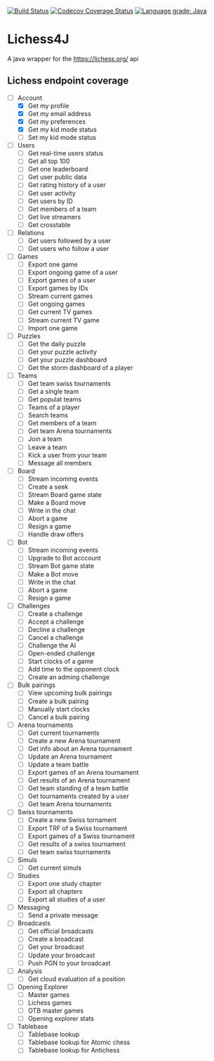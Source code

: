 
[![Build Status](https://github.com/CapOfCave/Lichess4J/actions/workflows/ci.yml/badge.svg?branch=master)](https://github.com/CapOfCave/Lichess4J/actions?query=workflow%3A"Java+CI"+branch%3Amaster)
[![Codecov Coverage Status](https://codecov.io/gh/CapOfCave/Lichess4J/branch/master/graph/badge.svg)](https://codecov.io/gh/CapOfCave/Lichess4J)
[![Language grade: Java](https://img.shields.io/lgtm/grade/java/g/CapOfCave/Lichess4J.svg?logo=lgtm&logoWidth=18)](https://lgtm.com/projects/g/CapOfCave/Lichess4J/context:java)

# Lichess4J
A java wrapper for the https://lichess.org/ api

## Lichess endpoint coverage
- [ ] Account
  - [x] Get my profile
  - [x] Get my email address
  - [x] Get my preferences
  - [x] Get my kid mode status
  - [ ] Set my kid mode status
- [ ] Users
  - [ ] Get real-time users status
  - [ ] Get all top 100
  - [ ] Get one leaderboard
  - [ ] Get user public data
  - [ ] Get rating history of a user
  - [ ] Get user activity
  - [ ] Get users by ID
  - [ ] Get members of a team
  - [ ] Get live streamers
  - [ ] Get crosstable
- [ ] Relations
  - [ ] Get users followed by a user
  - [ ] Get users who follow a user
- [ ] Games
  - [ ] Export one game
  - [ ] Export ongoing game of a user
  - [ ] Export games of a user
  - [ ] Export games by IDs
  - [ ] Stream current games
  - [ ] Get ongoing games
  - [ ] Get current TV games
  - [ ] Stream current TV game
  - [ ] Import one game
- [ ] Puzzles
  - [ ] Get the daily puzzle
  - [ ] Get your puzzle activity
  - [ ] Get your puzzle dashboard
  - [ ] Get the storm dashboard of a player
- [ ] Teams
  - [ ] Get team swiss tournaments
  - [ ] Get a single team
  - [ ] Get populat teams
  - [ ] Teams of a player
  - [ ] Search teams
  - [ ] Get members of a team
  - [ ] Get team Arena tournaments
  - [ ] Join a team
  - [ ] Leave a team
  - [ ] Kick a user from your team
  - [ ] Message all members
- [ ] Board
  - [ ] Stream incoming events
  - [ ] Create a seek
  - [ ] Stream Board game state
  - [ ] Make a Board move
  - [ ] Write in the chat
  - [ ] Abort a game
  - [ ] Resign a game
  - [ ] Handle draw offers
- [ ] Bot
  - [ ] Stream incoming events
  - [ ] Upgrade to Bot acccount
  - [ ] Stream Bot game state
  - [ ] Make a Bot move
  - [ ] Write in the chat
  - [ ] Abort a game
  - [ ] Resign a game
- [ ] Challenges
  - [ ] Create a challenge
  - [ ] Accept a challenge
  - [ ] Decline a challenge
  - [ ] Cancel a challenge
  - [ ] Challenge the AI
  - [ ] Open-ended challenge
  - [ ] Start clocks of a game
  - [ ] Add time to the opponent clock
  - [ ] Create an adming challenge
- [ ] Bulk pairings
  - [ ] View upcoming bulk pairings
  - [ ] Create a bulk pairing
  - [ ] Manually start clocks
  - [ ] Cancel a bulk pairing
- [ ] Arena tournaments
  - [ ] Get current tournaments
  - [ ] Create a new Arena tournament
  - [ ] Get info about an Arena tournament
  - [ ] Update an Arena tournament
  - [ ] Update a team battle
  - [ ] Export games of an Arena tournament
  - [ ] Get results of an Arena tournament
  - [ ] Get team standing of a team battle
  - [ ] Get tournaments created by a user
  - [ ] Get team Arena tournaments
- [ ] Swiss tournaments
  - [ ] Create a new Swiss tornament
  - [ ] Export TRF of a Swiss tournament
  - [ ] Export games of a Swiss tournament
  - [ ] Get results of a swiss tournament
  - [ ] Get team swiss tournaments
- [ ] Simuls
  - [ ] Get current simuls
- [ ] Studies
  - [ ] Export one study chapter
  - [ ] Export all chapters
  - [ ] Export all studies of a user
- [ ] Messaging
  - [ ] Send a private message
- [ ] Broadcasts
  - [ ] Get official broadcasts
  - [ ] Create a broadcast
  - [ ] Get your broadcast
  - [ ] Update your broadcast
  - [ ] Push PGN to your broadcast
- [ ] Analysis
  - [ ] Get cloud evaluation of a position
- [ ] Opening Explorer
  - [ ] Master games
  - [ ] Lichess games
  - [ ] OTB master games
  - [ ] Opening explorer stats
- [ ] Tablebase
  - [ ] Tablebase lookup
  - [ ] Tablebase lookup for Atomic chess
  - [ ] Tablebase lookup for Antichess

